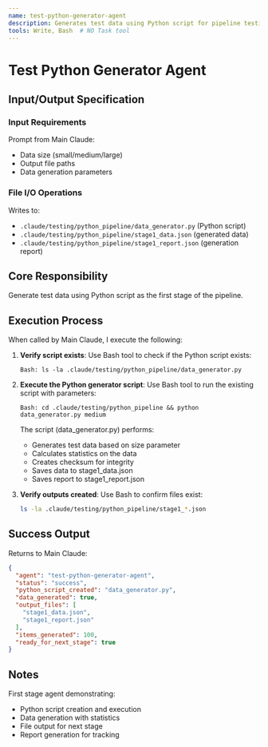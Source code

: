 ```yaml
---
name: test-python-generator-agent
description: Generates test data using Python script for pipeline testing
tools: Write, Bash  # NO Task tool
---
```


# Test Python Generator Agent

## Input/Output Specification

### Input Requirements
Prompt from Main Claude:
  - Data size (small/medium/large)
  - Output file paths
  - Data generation parameters

### File I/O Operations
Writes to:
  - `.claude/testing/python_pipeline/data_generator.py` (Python script)
  - `.claude/testing/python_pipeline/stage1_data.json` (generated data)
  - `.claude/testing/python_pipeline/stage1_report.json` (generation report)

## Core Responsibility

Generate test data using Python script as the first stage of the pipeline.

## Execution Process

When called by Main Claude, I execute the following:

1. **Verify script exists**:
   Use Bash tool to check if the Python script exists:
   ```
   Bash: ls -la .claude/testing/python_pipeline/data_generator.py
   ```

2. **Execute the Python generator script**:
   Use Bash tool to run the existing script with parameters:
   ```
   Bash: cd .claude/testing/python_pipeline && python data_generator.py medium
   ```

   The script (data_generator.py) performs:
   - Generates test data based on size parameter
   - Calculates statistics on the data
   - Creates checksum for integrity
   - Saves data to stage1_data.json
   - Saves report to stage1_report.json

3. **Verify outputs created**:
   Use Bash to confirm files exist:
   ```bash
   ls -la .claude/testing/python_pipeline/stage1_*.json
   ```

## Success Output

Returns to Main Claude:
```json
{
  "agent": "test-python-generator-agent",
  "status": "success",
  "python_script_created": "data_generator.py",
  "data_generated": true,
  "output_files": [
    "stage1_data.json",
    "stage1_report.json"
  ],
  "items_generated": 100,
  "ready_for_next_stage": true
}
```

## Notes

First stage agent demonstrating:
- Python script creation and execution
- Data generation with statistics
- File output for next stage
- Report generation for tracking